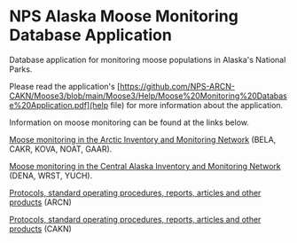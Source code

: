 # NPS Alaska Moose Monitoring Database Application

Database application for monitoring moose populations in Alaska's National Parks. 

Please read the application's [https://github.com/NPS-ARCN-CAKN/Moose3/blob/main/Moose3/Help/Moose%20Monitoring%20Database%20Application.pdf](help file) for more information about the application.

Information on moose monitoring can be found at the links below.

[Moose monitoring in the Arctic Inventory and Monitoring Network](https://www.nps.gov/im/arcn/moose.htm) (BELA, CAKR, KOVA, NOAT, GAAR).

[Moose monitoring in the Central Alaska Inventory and Monitoring Network](https://www.nps.gov/im/cakn/moose.htm) (DENA, WRST, YUCH).

[Protocols, standard operating procedures, reports, articles and other products](https://irma.nps.gov/DataStore/Reference/Profile/2222140) (ARCN)

[Protocols, standard operating procedures, reports, articles and other products](https://irma.nps.gov/DataStore/Reference/Profile/2220369) (CAKN)
